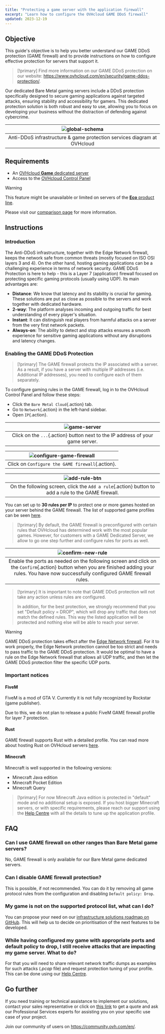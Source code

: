 ```yaml
---
title: "Protecting a game server with the application firewall"
excerpt: "Learn how to configure the OVHcloud GAME DDoS firewall"
updated: 2023-12-19
---
```


## Objective

This guide's objective is to help you better understand our GAME DDoS protection (GAME firewall) and to provide instructions on how to configure effective protection for servers that support it.

> [!primary]
> Find more information on our GAME DDoS protection on our website: <https://www.ovhcloud.com/en/security/game-ddos-protection/>.
> 

Our dedicated Bare Metal gaming servers include a DDoS protection specifically designed to secure gaming applications against targeted attacks, ensuring stability and accessibility for gamers. This dedicated protection solution is both robust and easy to use, allowing you to focus on developing your business without the distraction of defending against cybercrime.

| ![global-schema](images/global_schema_focus_game.png) |
|:--:|
| Anti-DDoS infrastructure & game protection services diagram at OVHcloud |

## Requirements

- An [OVHcloud **Game** dedicated server](https://www.ovhcloud.com/en/bare-metal/prices/#filterType=range_element&filterValue=game)
- Access to the [OVHcloud Control Panel](https://ca.ovh.com/auth/?action=gotomanager&from=https://www.ovh.com/world/&ovhSubsidiary=we)

> [!warning]
> This feature might be unavailable or limited on servers of the [**Eco** product line](https://eco.ovhcloud.com/en/about/).
>
> Please visit our [comparison page](https://eco.ovhcloud.com/en/compare/) for more information.

## Instructions

### Introduction

The Anti-DDoS infrastructure, together with the Edge Network firewall, keeps the network safe from common threats (mostly focused on ISO OSI layers 3 and 4). On the other hand, hosting gaming applications can be a challenging experience in terms of network security. GAME DDoS Protection is here to help - this is a Layer 7 (application) firewall focused on protecting specific gaming protocols (usually using UDP). Its main advantages are:

- **Distance**: We know that latency and its stability is crucial for gaming. These solutions are put as close as possible to the servers and work together with dedicated hardware.
- **2-way**: The platform analyses incoming and outgoing traffic for best understanding of every player's situation.
- **Instant**: It can distinguish real players from harmful attacks on a server from the very first network packets.
- **Always-on**: The ability to detect and stop attacks ensures a smooth experience for sensitive gaming applications without any disruptions and latency changes.

### Enabling the GAME DDoS Protection

> [!primary]
> The GAME firewall protects the IP associated with a server. As a result, if you have a server with multiple IP addresses (i.e. Additional IP addresses), you need to configure each of them separately.
>

To configure gaming rules in the GAME firewall, log in to the OVHcloud Control Panel and follow these steps:

- Click the `Bare Metal Cloud`{.action} tab.
- Go to `Network`{.action} in the left-hand sidebar.
- Open `IP`{.action}.

| ![game-server](images/firewall_game_01_blur.png) |
|:--:|
| Click on the `...`{.action} button next to the IP address of your game server. |

| ![configure-game-firewall](images/firewall_game_02.png) |
|:--:|
| Click on `Configure the GAME firewall`{.action}. |


| ![add-rule-btn](images/firewall_game_03.png) |
|:--:|
| On the following screen, click the `Add a rule`{.action} button to add a rule to the GAME firewall. |


You can set up to **30 rules per IP** to protect one or more games hosted on your server behind the GAME firewall. The list of supported game profiles can be seen [here](https://www.ovhcloud.com/en/security/game-ddos-protection/).

> [!primary]
> By default, the GAME firewall is preconfigured with certain rules that OVHcloud has determined work with the most popular games. However, for customers with a GAME Dedicated Server, we allow to go one step further and configure rules for ports as well.
> 

| ![confirm-new-rule](images/firewall_game_04.png) |
|:--:|
| Enable the ports as needed on the following screen and click on the `Confirm`{.action} button when you are finished adding your rules. You have now successfully configured GAME firewall rules. |

> [!primary]
> It is important to note that GAME DDoS protection will not take any action unless rules are configured.
>
> In addition, for the best protection, we strongly recommend that you set "Default policy = DROP", which will drop any traffic that does not match the defined rules. This way the listed application will be protected and nothing else will be able to reach your server.
> 

> [!warning]
> GAME DDoS protection takes effect after the [Edge Network firewall](/pages/bare_metal_cloud/dedicated_servers/firewall_network). For it to work properly, the Edge Network protection cannot be too strict and needs to pass traffic to the GAME DDoS protection. It would be optimal to have a rule on the Edge Network firewall that allows all UDP traffic, and then let the GAME DDoS protection filter the specific UDP ports.
>

### Important notices

#### FiveM

FiveM is a mod of GTA V. Currently it is not fully recognized by Rockstar (game publisher).

Due to this, we do not plan to release a public FiveM GAME firewall profile for layer 7 protection.

#### Rust

GAME firewall supports Rust with a detailed profile. You can read more about hosting Rust on OVHcloud servers [here](https://www.ovhcloud.com/en/bare-metal/game/rust-server/).

#### Minecraft

Minecraft is well supported in the following versions:

- Minecraft Java edition 
- Minecraft Pocket Edition
- Minecraft Query

> [!primary]
> For now Minecraft Java edition is protected in "default" mode and no additional setup is exposed. If you host bigger Minecraft servers, or with specific requirements, please reach our support using the [Help Centre](https://help.ovhcloud.com/csm?id=csm_cases_requests) with all the details to tune up the application profile.
>

## FAQ

### Can I use GAME firewall on other ranges than Bare Metal game servers?

No, GAME firewall is only available for our Bare Metal game dedicated servers.

### Can I disable GAME firewall protection?

This is possible, if not recommended. You can do it by removing all game protocol rules from the configuration and disabling `Default policy: Drop`.

### My game is not on the supported protocol list, what can I do?

You can propose your need on our [infrastructure solutions roadmap on GitHub](https://github.com/orgs/ovh/projects/16/views/14). This will help us to decide on prioritisation of the next features to be developed.

### While having configured my game with appropriate ports and default policy to drop, I still receive attacks that are impacting my game server. What to do?

For that you will need to share relevant network traffic dumps as examples for such attacks (*.pcap* file) and request protection tuning of your profile. This can be done using our [Help Centre](https://help.ovhcloud.com/csm?id=csm_cases_requests).

## Go further

If you need training or technical assistance to implement our solutions, contact your sales representative or click on [this link](https://www.ovhcloud.com/en/professional-services/) to get a quote and ask our Professional Services experts for assisting you on your specific use case of your project.

Join our community of users on <https://community.ovh.com/en/>.